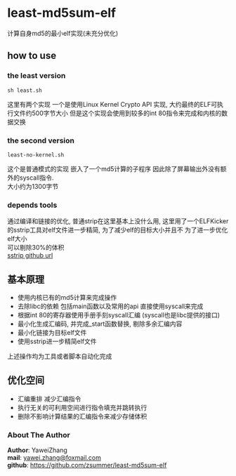 # least-md5sum-elf  

计算自身md5的最小elf实现(未充分优化)   


## how to use   
### the least version  
```
sh least.sh
```
这里有两个实现 一个是使用Linux Kernel Crypto API 实现, 大约最终的ELF可执行文件约500字节大小 
但是这个实现会使用到较多的int 80指令来完成和内核的数据交换     

### the second version   
```
least-no-kernel.sh
```
这个是普通模式的实现 嵌入了一个md5计算的子程序 因此除了屏幕输出外没有额外的syscall指令.   
大小约为1300字节  


### depends tools   
通过编译和链接的优化, 普通strip在这里基本上没什么用, 这里用了一个ELFKicker的sstrip工具对elf文件进一步精简,  为了减少elf的目标大小并且不 为了进一步优化elf大小  
可以剔除30%的体积    
[sstrip github url](https://github.com/BR903/ELFkickers)

## 基本原理       
* 使用内核已有的md5计算来完成操作   
* 去除libc的依赖 包括main函数以及常用的api 直接使用syscall来完成   
* 根据int 80的寄存器使用手册手刻syscall汇编 (syscall也是libc提供的接口)  
* 最小化生成汇编码, 并完成_start函数替换, 剔除多余汇编内容   
* 最小化链接为目标elf文件   
* 使用sstrip进一步精简elf文件    

上述操作均为工具或者脚本自动化完成    

## 优化空间  
* 汇编重排 减少汇编指令   
* 执行无关的可利用空间进行指令填充并跳转执行  
* 删除不影响计算结果的汇编指令来减少存储体积  

  
### About The Author  
**Author**: YaweiZhang  
**mail**: yawei.zhang@foxmail.com  
**github**: https://github.com/zsummer/least-md5sum-elf  

